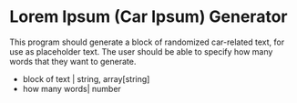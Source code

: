 # Lorem Ipsum (Car Ipsum) Generator
This program should generate a block of randomized car-related text, for use as placeholder text.
The user should be able to specify how many words that they want to generate.
* block of text | string, array[string]
* how many words| number
